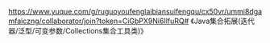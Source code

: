 https://www.yuque.com/g/ruguoyoufenglaibiansuifengqu/cx50vr/ummi8dgamfaiczng/collaborator/join?token=CiGbPX9Ni6IlfuRQ# 《Java集合拓展(迭代器/泛型/可变参数/Collections集合工具类)》